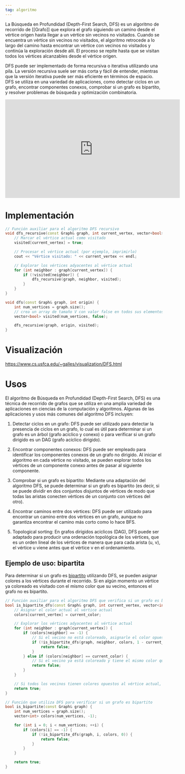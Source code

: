 ```yaml
---
tag: algoritmo
---
```


La Búsqueda en Profundidad (Depth-First Search, DFS) es un algoritmo de recorrido de [[Grafo]] que explora el grafo siguiendo un camino desde el vértice origen hasta llegar a un vértice sin vecinos no visitados. Cuando se encuentra un vértice sin vecinos no visitados, el algoritmo retrocede a lo largo del camino hasta encontrar un vértice con vecinos no visitados y continúa la exploración desde allí. El proceso se repite hasta que se visitan todos los vértices alcanzables desde el vértice origen.

DFS puede ser implementado de forma recursiva o iterativa utilizando una pila. La versión recursiva suele ser más corta y fácil de entender, mientras que la versión iterativa puede ser más eficiente en términos de espacio. DFS se utiliza en una variedad de aplicaciones, como detectar ciclos en un grafo, encontrar componentes conexos, comprobar si un grafo es bipartito, y resolver problemas de búsqueda y optimización combinatoria.

<iframe width="560" height="315" src="https://www.youtube.com/embed/NUgMa5coCoE" title="YouTube video player" frameborder="0" allow="accelerometer; autoplay; clipboard-write; encrypted-media; gyroscope; picture-in-picture; web-share" allowfullscreen></iframe>

# Implementación

```cpp
// Función auxiliar para el algoritmo DFS recursivo
void dfs_recursive(const Graph& graph, int current_vertex, vector<bool>& visited) {
    // Marcar el vértice actual como visitado
    visited[current_vertex] = true;

    // Procesar el vértice actual (por ejemplo, imprimirlo)
    cout << "Vértice visitado: " << current_vertex << endl;

    // Explorar los vértices adyacentes al vértice actual
    for (int neighbor : graph[current_vertex]) {
        if (!visited[neighbor]) {
            dfs_recursive(graph, neighbor, visited);
        }
    }
}

void dfs(const Graph& graph, int origin) {
    int num_vertices = graph.size();
    // crea un array de tamaño V con valor false en todos sus elementos
    vector<bool> visited(num_vertices, false);

    dfs_recursive(graph, origin, visited);
}
```

# Visualización

https://www.cs.usfca.edu/~galles/visualization/DFS.html

# Usos

El algoritmo de Búsqueda en Profundidad (Depth-First Search, DFS) es una técnica de recorrido de grafos que se utiliza en una amplia variedad de aplicaciones en ciencias de la computación y algoritmos. Algunas de las aplicaciones y usos más comunes del algoritmo DFS incluyen:

1.  Detectar ciclos en un grafo: DFS puede ser utilizado para detectar la presencia de ciclos en un grafo, lo cual es útil para determinar si un grafo es un árbol (grafo acíclico y conexo) o para verificar si un grafo dirigido es un DAG (grafo acíclico dirigido).

2.  Encontrar componentes conexos: DFS puede ser empleado para identificar los componentes conexos de un grafo no dirigido. Al iniciar el algoritmo en cada vértice no visitado, se pueden explorar todos los vértices de un componente conexo antes de pasar al siguiente componente.

3.  Comprobar si un grafo es bipartito: Mediante una adaptación del algoritmo DFS, se puede determinar si un grafo es bipartito (es decir, si se puede dividir en dos conjuntos disjuntos de vértices de modo que todas las aristas conecten vértices de un conjunto con vértices del otro).

4.  Encontrar caminos entre dos vértices: DFS puede ser utilizado para encontrar un camino entre dos vértices en un grafo, aunque no garantiza encontrar el camino más corto como lo hace BFS.

5.  Topological sorting: En grafos dirigidos acíclicos (DAG), DFS puede ser adaptado para producir una ordenación topológica de los vértices, que es un orden lineal de los vértices de manera que para cada arista (u, v), el vértice u viene antes que el vértice v en el ordenamiento.

## Ejemplo de uso: bipartita

Para determinar si un grafo es [bipartito](https://es.wikipedia.org/wiki/Grafo_bipartito) utilizando DFS, se pueden asignar colores a los vértices durante el recorrido. Si en algún momento un vértice ya coloreado es visitado con el mismo color que su vecino, entonces el grafo no es bipartito.

```cpp
// Función auxiliar para el algoritmo DFS que verifica si un grafo es bipartito
bool is_bipartite_dfs(const Graph& graph, int current_vertex, vector<int>& colors, int current_color) {
    // Asignar el color actual al vértice actual
    colors[current_vertex] = current_color;

    // Explorar los vértices adyacentes al vértice actual
    for (int neighbor : graph[current_vertex]) {
        if (colors[neighbor] == -1) {
            // Si el vecino no está coloreado, asignarle el color opuesto y continuar el recorrido
            if (!is_bipartite_dfs(graph, neighbor, colors, 1 - current_color)) {
                return false;
            }
        } else if (colors[neighbor] == current_color) {
            // Si el vecino ya está coloreado y tiene el mismo color que el vértice actual, el grafo no es bipartito
            return false;
        }
    }

    // Si todos los vecinos tienen colores opuestos al vértice actual, el grafo es bipartito hasta ahora
    return true;
}

// Función que utiliza DFS para verificar si un grafo es bipartito
bool is_bipartite(const Graph& graph) {
    int num_vertices = graph.size();
    vector<int> colors(num_vertices, -1);

    for (int i = 0; i < num_vertices; ++i) {
        if (colors[i] == -1) {
            if (!is_bipartite_dfs(graph, i, colors, 0)) {
                return false;
            }
        }
    }

    return true;
}
```
